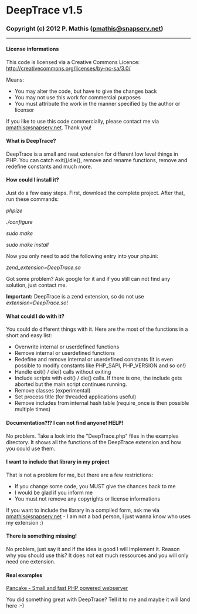# DeepTrace v1.5
### Copyright (c) 2012 P. Mathis (pmathis@snapserv.net)
* * *
#### License informations
This code is licensed via a Creative Commons Licence: http://creativecommons.org/licenses/by-nc-sa/3.0/

Means:

* You may alter the code, but have to give the changes back
* You may not use this work for commercial purposes
* You must attribute the work in the manner specified by the author or licensor

If you like to use this code commercially, please contact me via pmathis@snapserv.net. Thank you!

#### What is DeepTrace?
DeepTrace is a small and neat extension for different low level things in PHP. You can catch exit()/die(), remove and rename functions, remove and redefine constants and much more.

#### How could I install it?
Just do a few easy steps. First, download the complete project. After that, run these commands:

*phpize*

*./configure*

*sudo make*

*sudo make install*

Now you only need to add the following entry into your php.ini:

*zend_extension=DeepTrace.so*

Got some problem? Ask google for it and if you still can not find any solution, just contact me. 

**Important:**
DeepTrace is a zend extension, so do not use *extension=DeepTrace.so*!

#### What could I do with it?
You could do different things with it. Here are the most of the functions in a short and easy list:

* Overwrite internal or userdefined functions
* Remove internal or userdefined functions
* Redefine and remove internal or userdefined constants (It is even possible to modify constants like PHP_SAPI, PHP_VERSION and so on!)
* Handle exit() / die() calls without exiting
* Include scripts with exit() / die() calls. If there is one, the include gets aborted but the main script continues running.
* Remove classes (experimental)
* Set process title (for threaded applications useful)
* Remove includes from internal hash table (require_once is then possible multiple times)

#### Documentation?!? I can not find anyone! HELP!
No problem. Take a look into the "DeepTrace.php" files in the examples directory. It shows all the functions of the DeepTrace extension and how you could use them.

#### I want to include that library in my project
That is not a problem for me, but there are a few restrictions:

* If you change some code, you MUST give the chances back to me
* I would be glad if you inform me
* You must not remove any copyrights or license informations

If you want to include the library in a compiled form, ask me via pmathis@snapserv.net - I am not a bad person, I just wanna know who uses my extension :)

#### There is something missing!
No problem, just say it and if the idea is good I will implement it. Reason why you should use this? It does not eat much ressources and you will only need one extension.

#### Real examples
[Pancake - Small and fast PHP powered webserver](https://github.com/pp3345/Pancake "Made by pp3345")

You did something great with DeepTrace? Tell it to me and maybe it will land here :-)
